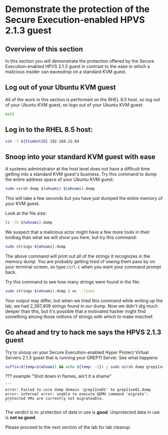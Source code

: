 # Demonstrate the protection of the Secure Execution-enabled HPVS 2.1.3 guest

## Overview of this section

In this section you will demonstrate the protection offered by the Secure Execution-enabled HPVS 2.1.3 guest in contrast to the ease in which a malicious insider can eavesdrop on a standard KVM guest.

## Log out of your Ubuntu KVM guest 

All of the work in this section is performed on the RHEL 8.5 host, so log out of your Ubuntu KVM guest, so logo out of your Ubuntu KVM guest:

   ``` bash
   exit
   ```

## Log in to the RHEL 8.5 host:

   ``` bash
   ssh -l ${StudentID} 192.168.22.64
   ```

## Snoop into your standard KVM guest with ease

A systems administrator at the host level does not have a difficult time getting into a standard KVM guest's business.  Try this command to dump the entire address space of your Ubuntu KVM guest:

   ``` bash
   sudo virsh dump $(whoami) $(whoami).dump
   ```

This will take a few seconds but you have just dumped the entire memory of your KVM guest.

Look at the file size:

   ``` bash
   ls -lh $(whoami).dump
   ```

We suspect that a malicious actor might have a few more tools in their toolbag than what we will show you here, but try this command:

   ``` bash
   sudo strings ${whoami}.dump
   ```

The above command will print out all of the strings it recognizes in the memory dump.  You are probably getting tired of seeing them pass by on your terminal screen, so type `Ctrl-C` when you want your command prompt back.

Try this command to see how many strings were found in the file:

   ``` bash
   sudo strings $(whoami).dump | wc --lines
   ```

Your output may differ, but when we tried this command while writing up the lab, we had 2,397,409 strings found in our dump.  Now we didn't dig much deeper than this, but it's possible that a motivated hacker might find something among those millions of strings with which to make mischief.

## Go ahead and try to hack me says the HPVS 2.1.3 guest

Try to snoop on your Secure Execution-enabled Hyper Protect Virtual Servers 2.1.3 guest that is running your GREP11 Server. See what happens:

   ``` bash
   suffix=$(temp=$(whoami) && echo ${temp: -2}) ; sudo virsh dump grep11se${suffix} grep11se${suffix}.dump
   ```

??? example "Shot down in flames, ain't it a shame"

    ```
    error: Failed to core dump domain 'grep11se01' to grep11se01.dump
    error: internal error: unable to execute QEMU command 'migrate': protected VMs are currently not migrateable.
    ```

The verdict is in:  protection of data in use is **good**.  Unprotected data in use is **not so good**.

Please proceed to the next section of the lab for lab cleanup.

